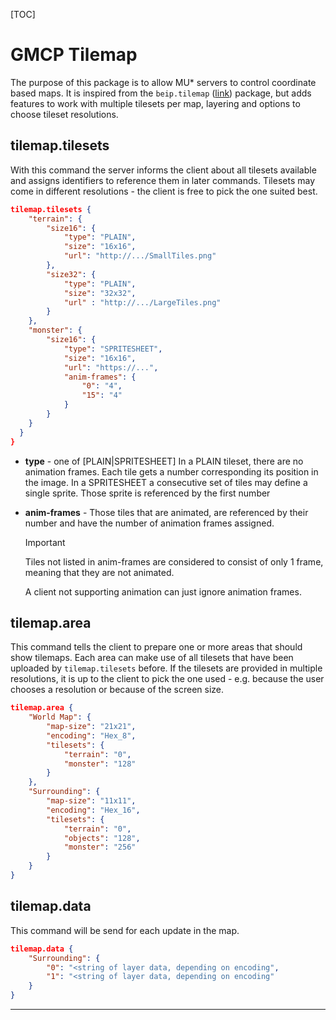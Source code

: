 [TOC]

# GMCP Tilemap

The purpose of this package is to allow MU\* servers to control coordinate based maps. It is inspired from the `beip.tilemap` ([link](https://github.com/BeipDev/BeipMU/blob/master/TileMap.md)) package, but adds features to work with multiple tilesets per map, layering and options to choose tileset resolutions.

## tilemap.tilesets

With this command the server informs the client about all tilesets available and assigns identifiers to reference them in later commands. Tilesets may come in different resolutions - the client is free to pick the one suited best.

```json
tilemap.tilesets {
    "terrain": {
        "size16": {
            "type": "PLAIN",
            "size": "16x16",
			"url": "http://.../SmallTiles.png"
        },
        "size32": {
            "type": "PLAIN",
            "size": "32x32",
            "url" : "http://.../LargeTiles.png"
        }
    },
	"monster": {
        "size16": {
            "type": "SPRITESHEET",
            "size": "16x16",
            "url": "https://...",
            "anim-frames": {
                "0": "4",
                "15": "4"
            }
        }
    }        
  }
}
```

- **type**  - one of [PLAIN|SPRITESHEET]
  In a PLAIN tileset, there are no animation frames. Each tile gets a number corresponding its position in the image.
  In a SPRITESHEET a consecutive set of tiles may define a single sprite. Those sprite is referenced by the first number

- **anim-frames** - Those tiles that are animated, are referenced by their number and have the number of animation frames assigned.

  > [!IMPORTANT]
  >
  > Tiles not listed in anim-frames are considered to consist of only 1 frame, meaning that they are not animated.
  >
  > A client not supporting animation can just ignore animation frames.

  

## tilemap.area

This command tells the client to prepare one or more areas that should show tilemaps. Each area can make use of all tilesets that have been uploaded by `tilemap.tilesets` before. If the tilesets are provided in multiple resolutions, it is up to the client to pick the one used - e.g. because the user chooses a resolution or because of the screen size.



```json
tilemap.area {
    "World Map": {
        "map-size": "21x21",
        "encoding": "Hex_8",
        "tilesets": {
            "terrain": "0",
            "monster": "128"
        }
    },
    "Surrounding": {
        "map-size": "11x11",
        "encoding": "Hex_16",
        "tilesets": {
            "terrain": "0",
            "objects": "128",
            "monster": "256"
        }
    }
}
```

## tilemap.data

This command will be send for each update in the map.

```json
tilemap.data {
	"Surrounding": {
		"0": "<string of layer data, depending on encoding",
		"1": "<string of layer data, depending on encoding"
	}
}
```

------

[Beip.Tilemap]: https://github.com/BeipDev/BeipMU/blob/master/TileMap.md	"Beip.Tilemap Package"

